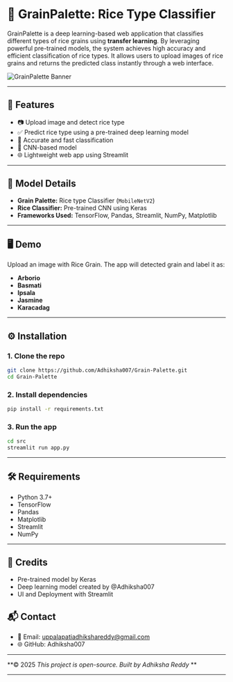 # 🌾 GrainPalette: Rice Type Classifier

GrainPalette is a deep learning-based web application that classifies different 
types of rice grains using **transfer learning**. By leveraging powerful 
pre-trained models, the system achieves high accuracy and efficient classification 
of rice types. It allows users to upload images of rice grains and returns the 
predicted class instantly through a web interface.

![GrainPalette Banner](https://media.licdn.com/dms/image/v2/D5612AQHMWCIwt-uCKg/article-cover_image-shrink_600_2000/article-cover_image-shrink_600_2000/0/1724593910007?e=2147483647&v=beta&t=dxL0yEMbjvWCIAdkdikvUhZbUNq4BcSEiZ0BRG1RmKs)
<!-- Replace with your own image URL or screenshot -->

---

## 🚀 Features

- 📷 Upload image and detect rice type
- ✅ Predict rice type using a pre-trained deep learning model
- 🎯 Accurate and fast classification
- 🧠 CNN-based model 
- 🌐 Lightweight web app using Streamlit

---

## 🧠 Model Details

- **Grain Palette:** Rice type Classifier 
  (`MobileNetV2`)
- **Rice Classifier:** Pre-trained CNN using Keras
- **Frameworks Used:** TensorFlow, Pandas, Streamlit, NumPy, Matplotlib

---

## 🖥️ Demo

Upload an image with Rice Grain. The app will detected grain and label it as:

- **Arborio**
- **Basmati**
- **Ipsala**
- **Jasmine**
- **Karacadag**

---

## ⚙️ Installation

### 1. Clone the repo

```bash
git clone https://github.com/Adhiksha007/Grain-Palette.git
cd Grain-Palette
```

### 2. Install dependencies

```bash
pip install -r requirements.txt
```

### 3. Run the app

```bash
cd src
streamlit run app.py
```

---

## 🛠️ Requirements
- Python 3.7+
- TensorFlow
- Pandas
- Matplotlib
- Streamlit
- NumPy

---

## 🙌 Credits
- Pre-trained model by Keras
- Deep learning model created by @Adhiksha007
- UI and Deployment with Streamlit


## 📬 Contact
- 📧 Email: uppalapatiadhikshareddy@gmail.com
- 🌐 GitHub: Adhiksha007

 ---

**© 2025 _This project is open-source. Built by Adhiksha Reddy_ **  

---

